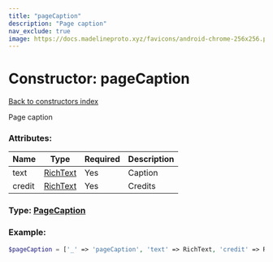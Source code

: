 ```yaml
---
title: "pageCaption"
description: "Page caption"
nav_exclude: true
image: https://docs.madelineproto.xyz/favicons/android-chrome-256x256.png
---
```

# Constructor: pageCaption  
[Back to constructors index](index.md)



Page caption

### Attributes:

| Name     |    Type       | Required | Description |
|----------|---------------|----------|-------------|
|text|[RichText](../types/RichText.md) | Yes|Caption|
|credit|[RichText](../types/RichText.md) | Yes|Credits|



### Type: [PageCaption](../types/PageCaption.md)


### Example:

```php
$pageCaption = ['_' => 'pageCaption', 'text' => RichText, 'credit' => RichText];
```  
